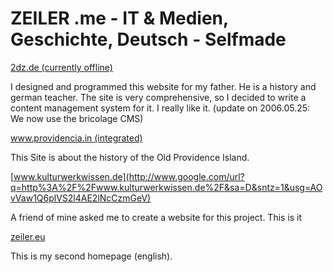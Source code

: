 # ZEILER .me - IT & Medien, Geschichte, Deutsch - Selfmade

[2dz.de (currently offline)](http://www.google.com/url?q=http%3A%2F%2F2dz.de%2F&sa=D&sntz=1&usg=AOvVaw16txhBHI9RFd9H-lCV7NAA)

I designed and programmed this website for my father. He is a history and german teacher. The site is very comprehensive, so I decided to write a content management system for it. I really like it. (update on 2006.05.25: We now use the bricolage CMS)

[www.providencia.in (integrated)](http://www.google.com/url?q=http%3A%2F%2Fwww.providencia.in%2F&sa=D&sntz=1&usg=AOvVaw29paysttMk0u-SDVVbPmrX)

This Site is about the history of the Old Providence Island.

[www.kulturwerkwissen.de](http://www.google.com/url?q=http%3A%2F%2Fwww.kulturwerkwissen.de%2F&sa=D&sntz=1&usg=AOvVaw1Q6plVS2l4AE2lNcCzmGeV)

A friend of mine asked me to create a website for this project. This is it

[zeiler.eu](http://www.google.com/url?q=http%3A%2F%2Fzeiler.eu%2F&sa=D&sntz=1&usg=AOvVaw0c3k1EsvgDSDwulEGLcOFf)

This is my second homepage (english).